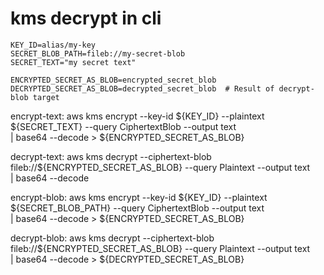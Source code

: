 # kms decrypt in cli

```
KEY_ID=alias/my-key
SECRET_BLOB_PATH=fileb://my-secret-blob
SECRET_TEXT="my secret text"

ENCRYPTED_SECRET_AS_BLOB=encrypted_secret_blob
DECRYPTED_SECRET_AS_BLOB=decrypted_secret_blob  # Result of decrypt-blob target
```

encrypt-text:
	aws kms encrypt --key-id ${KEY_ID} --plaintext ${SECRET_TEXT} --query CiphertextBlob --output text \
		| base64 --decode > ${ENCRYPTED_SECRET_AS_BLOB}

decrypt-text:
	aws kms decrypt --ciphertext-blob fileb://${ENCRYPTED_SECRET_AS_BLOB} --query Plaintext --output text \
		| base64 --decode

encrypt-blob:
	aws kms encrypt --key-id ${KEY_ID} --plaintext ${SECRET_BLOB_PATH} --query CiphertextBlob --output text \
		| base64 --decode > ${ENCRYPTED_SECRET_AS_BLOB}

decrypt-blob:
	aws kms decrypt --ciphertext-blob fileb://${ENCRYPTED_SECRET_AS_BLOB} --query Plaintext --output text \
		| base64 --decode > ${DECRYPTED_SECRET_AS_BLOB}
